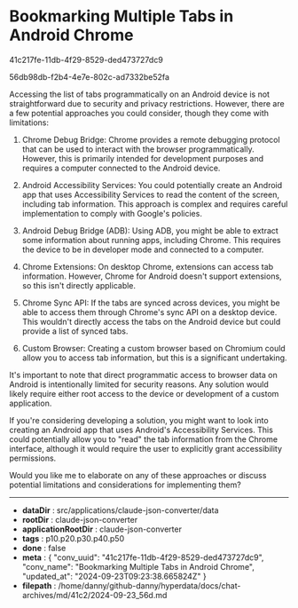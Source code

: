 # Bookmarking Multiple Tabs in Android Chrome

41c217fe-11db-4f29-8529-ded473727dc9

56db98db-f2b4-4e7e-802c-ad7332be52fa

 Accessing the list of tabs programmatically on an Android device is not straightforward due to security and privacy restrictions. However, there are a few potential approaches you could consider, though they come with limitations:

1. Chrome Debug Bridge:
   Chrome provides a remote debugging protocol that can be used to interact with the browser programmatically. However, this is primarily intended for development purposes and requires a computer connected to the Android device.

2. Android Accessibility Services:
   You could potentially create an Android app that uses Accessibility Services to read the content of the screen, including tab information. This approach is complex and requires careful implementation to comply with Google's policies.

3. Android Debug Bridge (ADB):
   Using ADB, you might be able to extract some information about running apps, including Chrome. This requires the device to be in developer mode and connected to a computer.

4. Chrome Extensions:
   On desktop Chrome, extensions can access tab information. However, Chrome for Android doesn't support extensions, so this isn't directly applicable.

5. Chrome Sync API:
   If the tabs are synced across devices, you might be able to access them through Chrome's sync API on a desktop device. This wouldn't directly access the tabs on the Android device but could provide a list of synced tabs.

6. Custom Browser:
   Creating a custom browser based on Chromium could allow you to access tab information, but this is a significant undertaking.

It's important to note that direct programmatic access to browser data on Android is intentionally limited for security reasons. Any solution would likely require either root access to the device or development of a custom application.

If you're considering developing a solution, you might want to look into creating an Android app that uses Android's Accessibility Services. This could potentially allow you to "read" the tab information from the Chrome interface, although it would require the user to explicitly grant accessibility permissions.

Would you like me to elaborate on any of these approaches or discuss potential limitations and considerations for implementing them?

---

* **dataDir** : src/applications/claude-json-converter/data
* **rootDir** : claude-json-converter
* **applicationRootDir** : claude-json-converter
* **tags** : p10.p20.p30.p40.p50
* **done** : false
* **meta** : {
  "conv_uuid": "41c217fe-11db-4f29-8529-ded473727dc9",
  "conv_name": "Bookmarking Multiple Tabs in Android Chrome",
  "updated_at": "2024-09-23T09:23:38.665824Z"
}
* **filepath** : /home/danny/github-danny/hyperdata/docs/chat-archives/md/41c2/2024-09-23_56d.md